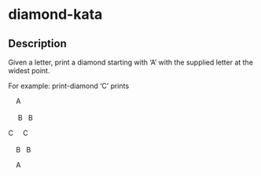 # diamond-kata

## Description
Given a letter, print a diamond starting with ‘A’ with the supplied letter at the widest point.

For example: print-diamond ‘C’ prints  

&nbsp; &nbsp; A  
<br/>  
&nbsp; B &nbsp; B   

C &nbsp; &nbsp; C  
<br/> 
&nbsp; B &nbsp; B   

&nbsp; &nbsp; A 
